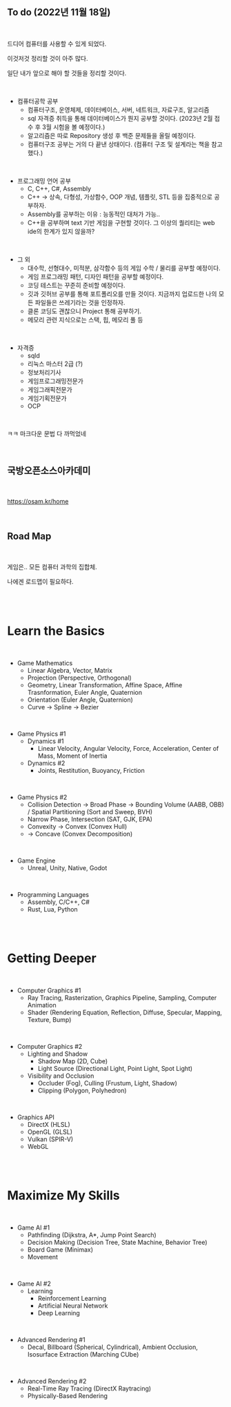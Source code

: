 
## To do (2022년 11월 18일)

<br>

드디어 컴퓨터를 사용할 수 있게 되었다.

이것저것 정리할 것이 아주 많다.

일단 내가 앞으로 해야 할 것들을 정리할 것이다.

<br>

- 컴퓨터공학 공부
  - 컴퓨터구조, 운영체제, 데이터베이스, 서버, 네트워크, 자료구조, 알고리즘
  - sql 자격증 취득을 통해 데이터베이스가 뭔지 공부할 것이다. (2023년 2월 접수 후 3월 시험을 볼 예정이다.) 
  - 알고리즘은 따로 Repository 생성 후 백준 문제들을 올릴 예정이다.
  - 컴퓨터구조 공부는 거의 다 끝낸 상태이다. (컴퓨터 구조 및 설계라는 책을 참고했다.)

<br>

- 프로그래밍 언어 공부
  - C, C++, C#, Assembly 
  - C++ &rarr; 상속, 다형성, 가상함수, OOP 개념, 템플릿, STL 등을 집중적으로 공부하자.
  - Assembly를 공부하는 이유 : 능동적인 대처가 가능..
  - C++을 공부하며 text 기반 게임을 구현할 것이다. 그 이상의 퀄리티는 web ide의 한계가 있지 않을까?

<br>

- 그 외
  - 대수학, 선형대수, 미적분, 삼각함수 등의 게임 수학 / 물리를 공부할 예정이다.
  - 게임 프로그래밍 패턴, 디자인 패턴을 공부할 예정이다.
  - 코딩 테스트는 꾸준히 준비할 예정이다.
  - 깃과 깃허브 공부를 통해 포트폴리오를 만들 것이다. 지금까지 업로드한 나의 모든 파일들은 쓰레기라는 것을 인정하자.
  - 클론 코딩도 괜찮으니 Project 통해 공부하기.
  - 메모리 관련 지식으로는 스택, 힙, 메모리 풀 등

<br>

- 자격증
  - sqld
  - 리눅스 마스터 2급 (?)
  - 정보처리기사
  - 게임프로그래밍전문가
  - 게임그래픽전문가 
  - 게임기획전문가
  - OCP

<br>

ㅋㅋ 마크다운 문법 다 까먹었네

<br>

## 국방오픈소스아카데미

<br>

https://osam.kr/home

<br>

## Road Map

<br>

게임은.. 모든 컴퓨터 과학의 집합체.

나에겐 로드맵이 필요하다.

<br>

<br>

# Learn the Basics 

<br>

- Game Mathematics
    - Linear Algebra, Vector, Matrix
    - Projection (Perspective, Orthogonal)
    - Geometry, Linear Transformation, Affine Space, Affine Trasnformation, Euler Angle, Quaternion
    - Orientation (Euler Angle, Quaternion)
    - Curve &rarr; Spline &rarr; Bezier

<br>

- Game Physics #1
  - Dynamics #1
    - Linear Velocity, Angular Velocity, Force, Acceleration, Center of Mass, Moment of Inertia
  - Dynamics #2
    - Joints, Restitution, Buoyancy, Friction

<br>

- Game Physics #2
  - Collision Detection &rarr; Broad Phase &rarr; Bounding Volume (AABB, OBB) / Spatial Partitioning (Sort and Sweep, BVH)
  - Narrow Phase, Intersection (SAT, GJK, EPA)
  - Convexity &rarr; Convex (Convex Hull)
  - &rarr; Concave (Convex Decomposition)

<br>

- Game Engine
  - Unreal, Unity, Native, Godot

<br>

- Programming Languages
  - Assembly, C/C++, C#
  - Rust, Lua, Python

<br>

<br>

# Getting Deeper

<br>

- Computer Graphics #1
  - Ray Tracing, Rasterization, Graphics Pipeline, Sampling, Computer Animation
  - Shader (Rendering Equation, Reflection, Diffuse, Specular, Mapping, Texture, Bump)

<br>

- Computer Graphics #2
  - Lighting and Shadow
    - Shadow Map (2D, Cube)
    - Light Source (Directional Light, Point Light, Spot Light)
  - Visibility and Occlusion
    - Occluder (Fog), Culling (Frustum, Light, Shadow)
    - Clipping (Polygon, Polyhedron)

<br>

- Graphics API
  - DirectX (HLSL)
  - OpenGL (GLSL)
  - Vulkan (SPIR-V)
  - WebGL

<br>

<br>

# Maximize My Skills

<br>

- Game AI #1
  - Pathfinding (Dijkstra, A*, Jump Point Search)
  - Decision Making (Decision Tree, State Machine, Behavior Tree)
  - Board Game (Minimax)
  - Movement

<br>

- Game AI #2
  - Learning
    - Reinforcement Learning
    - Artificial Neural Network
    - Deep Learning

<br>

- Advanced Rendering #1
  - Decal, Billboard (Spherical, Cylindrical), Ambient Occlusion, Isosurface Extraction (Marching CUbe)

<br>

- Advanced Rendering #2
  - Real-Time Ray Tracing (DirectX Raytracing)
  - Physically-Based Rendering



